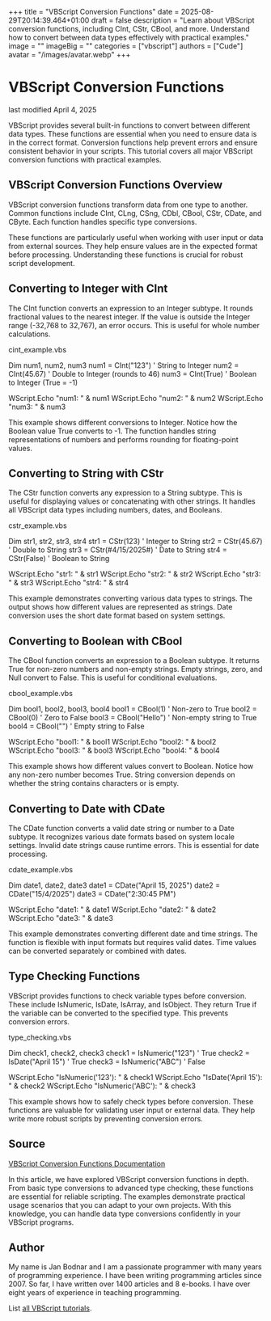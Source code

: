 +++
title = "VBScript Conversion Functions"
date = 2025-08-29T20:14:39.464+01:00
draft = false
description = "Learn about VBScript conversion functions, including CInt, CStr, CBool, and more. Understand how to convert between data types effectively with practical examples."
image = ""
imageBig = ""
categories = ["vbscript"]
authors = ["Cude"]
avatar = "/images/avatar.webp"
+++

# VBScript Conversion Functions

last modified April 4, 2025

VBScript provides several built-in functions to convert between different data
types. These functions are essential when you need to ensure data is in the
correct format. Conversion functions help prevent errors and ensure consistent
behavior in your scripts. This tutorial covers all major VBScript conversion
functions with practical examples.

## VBScript Conversion Functions Overview

VBScript conversion functions transform data from one type to another. Common
functions include CInt, CLng, CSng,
CDbl, CBool, CStr, CDate,
and CByte. Each function handles specific type conversions.

These functions are particularly useful when working with user input or data from
external sources. They help ensure values are in the expected format before
processing. Understanding these functions is crucial for robust script
development.

## Converting to Integer with CInt

The CInt function converts an expression to an Integer subtype. It
rounds fractional values to the nearest integer. If the value is outside the
Integer range (-32,768 to 32,767), an error occurs. This is useful for whole
number calculations.

cint_example.vbs
  

Dim num1, num2, num3
num1 = CInt("123")       ' String to Integer
num2 = CInt(45.67)       ' Double to Integer (rounds to 46)
num3 = CInt(True)        ' Boolean to Integer (True = -1)

WScript.Echo "num1: " &amp; num1
WScript.Echo "num2: " &amp; num2
WScript.Echo "num3: " &amp; num3

This example shows different conversions to Integer. Notice how the Boolean
value True converts to -1. The function handles string representations of
numbers and performs rounding for floating-point values.

## Converting to String with CStr

The CStr function converts any expression to a String subtype. This
is useful for displaying values or concatenating with other strings. It handles
all VBScript data types including numbers, dates, and Booleans.

cstr_example.vbs
  

Dim str1, str2, str3, str4
str1 = CStr(123)         ' Integer to String
str2 = CStr(45.67)       ' Double to String
str3 = CStr(#4/15/2025#) ' Date to String
str4 = CStr(False)       ' Boolean to String

WScript.Echo "str1: " &amp; str1
WScript.Echo "str2: " &amp; str2
WScript.Echo "str3: " &amp; str3
WScript.Echo "str4: " &amp; str4

This example demonstrates converting various data types to strings. The output
shows how different values are represented as strings. Date conversion uses the
short date format based on system settings.

## Converting to Boolean with CBool

The CBool function converts an expression to a Boolean subtype. It
returns True for non-zero numbers and non-empty strings. Empty strings, zero,
and Null convert to False. This is useful for conditional evaluations.

cbool_example.vbs
  

Dim bool1, bool2, bool3, bool4
bool1 = CBool(1)         ' Non-zero to True
bool2 = CBool(0)         ' Zero to False
bool3 = CBool("Hello")   ' Non-empty string to True
bool4 = CBool("")        ' Empty string to False

WScript.Echo "bool1: " &amp; bool1
WScript.Echo "bool2: " &amp; bool2
WScript.Echo "bool3: " &amp; bool3
WScript.Echo "bool4: " &amp; bool4

This example shows how different values convert to Boolean. Notice how any
non-zero number becomes True. String conversion depends on whether the string
contains characters or is empty.

## Converting to Date with CDate

The CDate function converts a valid date string or number to a Date
subtype. It recognizes various date formats based on system locale settings.
Invalid date strings cause runtime errors. This is essential for date processing.

cdate_example.vbs
  

Dim date1, date2, date3
date1 = CDate("April 15, 2025")
date2 = CDate("15/4/2025")
date3 = CDate("2:30:45 PM")

WScript.Echo "date1: " &amp; date1
WScript.Echo "date2: " &amp; date2
WScript.Echo "date3: " &amp; date3

This example demonstrates converting different date and time strings. The
function is flexible with input formats but requires valid dates. Time values can
be converted separately or combined with dates.

## Type Checking Functions

VBScript provides functions to check variable types before conversion. These
include IsNumeric, IsDate, IsArray, and
IsObject. They return True if the variable can be converted to the
specified type. This prevents conversion errors.

type_checking.vbs
  

Dim check1, check2, check3
check1 = IsNumeric("123")     ' True
check2 = IsDate("April 15")   ' True
check3 = IsNumeric("ABC")     ' False

WScript.Echo "IsNumeric('123'): " &amp; check1
WScript.Echo "IsDate('April 15'): " &amp; check2
WScript.Echo "IsNumeric('ABC'): " &amp; check3

This example shows how to safely check types before conversion. These functions
are valuable for validating user input or external data. They help write more
robust scripts by preventing conversion errors.

## Source

[VBScript Conversion Functions Documentation](https://learn.microsoft.com/en-us/previous-versions//x4b6ttd3(v=vs.85))

In this article, we have explored VBScript conversion functions in depth. From
basic type conversions to advanced type checking, these functions are essential
for reliable scripting. The examples demonstrate practical usage scenarios that
you can adapt to your own projects. With this knowledge, you can handle data
type conversions confidently in your VBScript programs.

## Author

My name is Jan Bodnar and I am a passionate programmer with many years of
programming experience. I have been writing programming articles since 2007. So
far, I have written over 1400 articles and 8 e-books. I have over eight years of
experience in teaching programming.

List [all VBScript tutorials](/vbscript/).